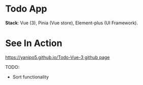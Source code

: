 # Todo App

**Stack**: Vue (3), Pinia (Vue store), Element-plus (UI Framework).

# See In Action

[https://yanipo5.github.io/Todo-Vue-3 github page](https://yanipo5.github.io/Todo-Vue-3)

TODO:

- Sort functionality
